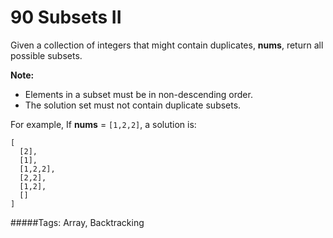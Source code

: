 # 90 Subsets II

Given a collection of integers that might contain duplicates, **nums**, return all possible subsets.

**Note:**
* Elements in a subset must be in non-descending order.
* The solution set must not contain duplicate subsets.

For example,
If **nums** = `[1,2,2]`, a solution is:
```
[
  [2],
  [1],
  [1,2,2],
  [2,2],
  [1,2],
  []
]
```

#####Tags:
Array, Backtracking